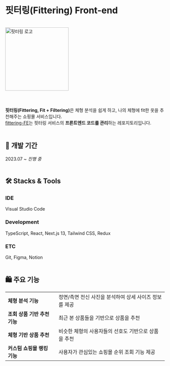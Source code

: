 # 핏터링(Fittering) Front-end

<br>
<img width="200" style="margin-bottom: 20px;" alt="핏터링 로고" src="https://github.com/YeolJyeongKong/fittering-FE/assets/94180099/9b5d0af2-331f-4606-8a5e-c452409e9bcf"><br>
<br>

<b>핏터링(Fittering, Fit + Filtering)</b>은 체형 분석을 쉽게 하고, 나의 체형에 fit한 옷을 추천해주는 쇼핑몰 서비스입니다.<br>
[fittering-FE](https://github.com/YeolJyeongKong/fittering-FE)는 핏터링 서비스의 **프론트엔드 코드를 관리**하는 레포지토리입니다.  
<br>

## 📆 개발 기간
2023.07 ~ _진행 중_  
<br>

## 🛠️ Stacks & Tools
### IDE
Visual Studio Code

### Development
TypeScript, React, Next.js 13, Tailwind CSS, Redux

### ETC
Git, Figma, Notion  
<br>

## 🛍️ 주요 기능
<table>
  <tr>
    <td><b>체형 분석 기능</b></td>
    <td>정면/측면 전신 사진을 분석하여 상세 사이즈 정보를 제공</td>
  </tr>
  <tr>
    <td><b>조회 상품 기반 추천 기능</b></td>
    <td>최근 본 상품들을 기반으로 상품을 추천</td>
  </tr>
  <tr>
    <td><b>체형 기반 상품 추천</b></td>
    <td>비슷한 체형의 사용자들의 선호도 기반으로 상품을 추천</td>
  </tr>
  <tr>
    <td><b>커스텀 쇼핑몰 랭킹 기능</b></td>
    <td>사용자가 관심있는 쇼핑몰 순위 조회 기능 제공</td>
  </tr>
</table>  
<br>
